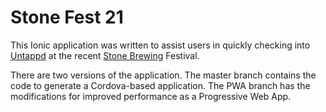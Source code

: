 # Stone Fest 21

This Ionic application was written to assist users in quickly checking into [Untappd](https://untappd.com/) at the recent [Stone Brewing](http://www.stonebrewing.com/) Festival. 

There are two versions of the application. The master branch contains the code to generate a Cordova-based application. The PWA branch has the modifications for improved performance as a Progressive Web App.